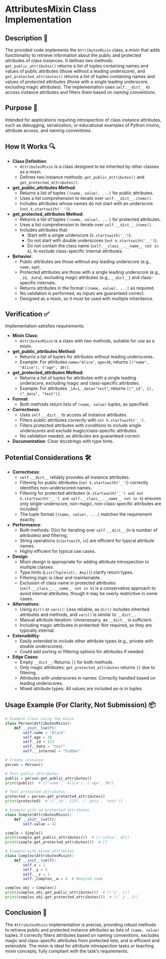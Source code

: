 # AttributesMixin Class Implementation

## Description 📝

The provided code implements the `AttributesMixin` class, a mixin that adds functionality to retrieve information about the public and protected attributes of class instances.
It defines two methods: `get_public_attributes()` returns a list of tuples containing names and values of public attributes (those without a leading underscore), and `get_protected_attributes()` returns a list of tuples containing names and values of protected attributes (those with a single leading underscore, excluding magic attributes).
The implementation uses `self.__dict__` to access instance attributes and filters them based on naming conventions.

## Purpose 🎯

Intended for applications requiring introspection of class instance attributes, such as debugging, serialization, or educational examples of Python mixins, attribute access, and naming conventions.

## How It Works 🔍

-   **Class Definition**:
    -   `AttributesMixin` is a class designed to be inherited by other classes as a mixin.
    -   Defines two instance methods: `get_public_attributes()` and `get_protected_attributes()`.
-   **get_public_attributes Method**:
    -   Returns a list of tuples `[(name, value), ...]` for public attributes.
    -   Uses a list comprehension to iterate over `self.__dict__.items()`.
    -   Includes attributes whose names do not start with an underscore (`not k.startswith('_')`).
-   **get_protected_attributes Method**:
    -   Returns a list of tuples `[(name, value), ...]` for protected attributes.
    -   Uses a list comprehension to iterate over `self.__dict__.items()`.
    -   Includes attributes that:
        -   Start with a single underscore (`k.startswith('_')`).
        -   Do not start with double underscores (`not k.startswith('__')`).
        -   Do not contain the class name (`self.__class__.__name__ not in k`), to exclude class-specific internal attributes.
-   **Behavior**:
    -   Public attributes are those without any leading underscore (e.g., `name`, `age`).
    -   Protected attributes are those with a single leading underscore (e.g., `_id`, `_data`), excluding magic attributes (e.g., `__dict__`) and class-specific internals.
    -   Returns attributes in the format `[(name, value), ...]` as required.
    -   No validation is performed, as inputs are guaranteed correct.
    -   Designed as a mixin, so it must be used with multiple inheritance.

## Verification ✅

Implementation satisfies requirements:

-   **Mixin Class**:
    -   `AttributesMixin` is a class with two methods, suitable for use as a mixin.
-   **get_public_attributes Method**:
    -   Returns a list of tuples for attributes without leading underscores.
    -   Example: For attributes `name="Alice"`, `age=30`, returns `[("name", "Alice"), ("age", 30)]`.
-   **get_protected_attributes Method**:
    -   Returns a list of tuples for attributes with a single leading underscore, excluding magic and class-specific attributes.
    -   Example: For attributes `_id=1`, `_data="test"`, returns `[("_id", 1), ("_data", "test")]`.
-   **Format**:
    -   Both methods return lists of `(name, value)` tuples, as specified.
-   **Correctness**:
    -   Uses `self.__dict__` to access all instance attributes.
    -   Filters public attributes correctly with `not k.startswith('_')`.
    -   Filters protected attributes with conditions to include single underscores and exclude magic/class-specific attributes.
    -   No validation needed, as attributes are guaranteed correct.
-   **Documentation**: Clear docstrings with type hints.

## Potential Considerations 🛠️

-   **Correctness**:
    -   `self.__dict__` reliably provides all instance attributes.
    -   Filtering for public attributes (`not k.startswith('_')`) correctly identifies non-underscored names.
    -   Filtering for protected attributes (`k.startswith('_') and not k.startswith('__') and self.__class__.__name__ not in k`) ensures only single-underscore, non-magic, non-class-specific attributes are included.
    -   The tuple format `[(name, value), ...]` matches the requirement exactly.
-   **Performance**:
    -   Both methods: O(n) for iterating over `self.__dict__` (n is number of attributes) and filtering.
    -   String operations (`startswith`, `in`) are efficient for typical attribute names.
    -   Highly efficient for typical use cases.
-   **Design**:
    -   Mixin design is appropriate for adding attribute introspection to multiple classes.
    -   Type hints (`List[Tuple[str, Any]]`) clarify return types.
    -   Filtering logic is clear and maintainable.
    -   Exclusion of class name in protected attributes (`self.__class__.__name__ not in k`) is a conservative approach to avoid internal attributes, though it may be overly restrictive in some cases.
-   **Alternatives**:
    -   Using `dir()` or `vars()`: Less reliable, as `dir()` includes inherited attributes and methods, and `vars()` is similar to `__dict__`.
    -   Manual attribute iteration: Unnecessary, as `__dict__` is sufficient.
    -   Including magic attributes in protected: Not required, as they are typically internal.
-   **Extensibility**:
    -   Easily extended to include other attribute types (e.g., private with double underscores).
    -   Could add sorting or filtering options for attributes if needed.
-   **Edge Cases**:
    -   Empty `__dict__`: Returns `[]` for both methods.
    -   Only magic attributes: `get_protected_attributes` returns `[]` due to filtering.
    -   Attributes with underscores in names: Correctly handled based on leading underscores.
    -   Mixed attribute types: All values are included as-is in tuples.

## Usage Example (For Clarity, Not Submission) 📦

```python
# Example class using the mixin
class Person(AttributesMixin):
    def __init__(self):
        self.name = "Alice"
        self.age = 30
        self._id = 123
        self._data = "test"
        self.__internal = "hidden"

# Create instance
person = Person()

# Test public attributes
public = person.get_public_attributes()
print(public)  # [('name', 'Alice'), ('age', 30)]

# Test protected attributes
protected = person.get_protected_attributes()
print(protected)  # [('_id', 123), ('_data', 'test')]

# Example with no protected attributes
class Simple(AttributesMixin):
    def __init__(self):
        self.value = 42

simple = Simple()
print(simple.get_public_attributes())  # [('value', 42)]
print(simple.get_protected_attributes())  # []

# Example with mixed attributes
class Complex(AttributesMixin):
    def __init__(self):
        self.x = 1
        self._y = 2
        self.__z = 3
        self._Complex__w = 4  # Mangled name

complex_obj = Complex()
print(complex_obj.get_public_attributes())  # [('x', 1)]
print(complex_obj.get_protected_attributes())  # [('_y', 2)]
```

## Conclusion 🚀

The `AttributesMixin` implementation is precise, providing robust methods to retrieve public and protected instance attributes as lists of `(name, value)` tuples.
It correctly filters attributes based on naming conventions, excludes magic and class-specific attributes from protected lists, and is efficient and extensible.
The mixin is ideal for attribute introspection tasks or teaching mixin concepts, fully compliant with the task’s requirements.

